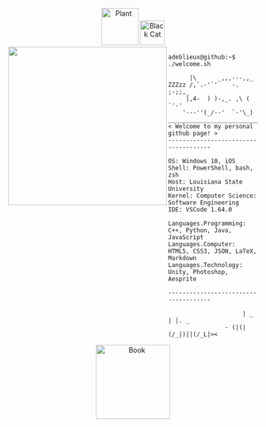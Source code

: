 <div align="center">
    <img src="https://media.giphy.com/media/v1.Y2lkPTc5MGI3NjExOWQ5cGJuZnVvMGs2bjg4bWo4MjhhcHdqZWVxdDczMzk4djZld3pxYyZlcD12MV9pbnRlcm5hbF9naWZfYnlfaWQmY3Q9cw/6cyetttpTEhNqTJ8ZL/giphy.gif" alt="Plant" width="75" height="75" />
    <img src="https://media.giphy.com/media/v1.Y2lkPTc5MGI3NjExbG1yOGNyYXQ0aXVpcmIwYjg2OWIzajgzZ25saGJkenpud2ozNnNwMyZlcD12MV9pbnRlcm5hbF9naWZfYnlfaWQmY3Q9cw/I3rbjijgss7D2Oab2A/giphy.gif" alt="Black Cat" width="50" height="50" />
</div>

<img align="left" src="https://cdnb.artstation.com/p/assets/images/images/009/604/887/original/pixel-jeff-after-rain-l.gif?1519903093" width="320" />

```console
adeblieux@github:~$ ./welcome.sh
```
```
      |\      _,,,---,,_
ZZZzz /,`.-'`'    -.  ;-;;,_
     |,4-  ) )-,_. ,\ (  `'-'
    '---''(_/--'  `-'\_)  
_____________________________________
< Welcome to my personal github page! >
------------------------------------- 

OS: Windows 10, iOS
Shell: PowerShell, bash, zsh
Host: Louisiana State University
Kernel: Computer Science: Software Engineering
IDE: VSCode 1.64.0

Languages.Programming: C++, Python, Java, JavaScript
Languages.Computer: HTML5, CSS3, JSON, LaTeX, Markdown
Languages.Technology: Unity, Photoshop, Aesprite

------------------------------------- 

                     | _ | |. _     
                - (|(|(/_|)||(/_L|><

```

<div align="center">
    <a href="https://github.com/adeblieux/adeblieux/issues/1">
        <img src="https://media.giphy.com/media/v1.Y2lkPTc5MGI3NjExYXViMWRiMGVzanNvMXp5Zzd1ZHVsOWRxdDd2N2RoejFhajZ1OXo3MyZlcD12MV9pbnRlcm5hbF9naWZfYnlfaWQmY3Q9cw/jQCpLR6h1ZdlogAT9g/giphy.gif" alt="Book" width="150" height="150" />
    </a>
</div>
